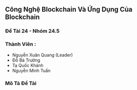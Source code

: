 ## Công Nghệ Blockchain Và Ứng Dụng Của Blockchain
### Đề Tài 24 - Nhóm 24.5
### Thành Viên :
  - Nguyễn Xuân Quang (Leader)
  - Đỗ Bá Trường
  - Tạ Quốc Khánh
  - Nguyễn Minh Tuấn
### Mô Tả Đề Tài
